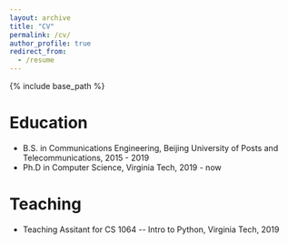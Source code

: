 ```yaml
---
layout: archive
title: "CV"
permalink: /cv/
author_profile: true
redirect_from:
  - /resume
---
```


{% include base_path %}


Education
======
* B.S. in Communications Engineering, Beijing University of Posts and Telecommunications, 2015 - 2019
* Ph.D in Computer Science, Virginia Tech, 2019 - now

  
Teaching
======
* Teaching Assitant for CS 1064 -- Intro to Python, Virginia Tech, 2019

  
